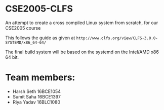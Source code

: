 # CSE2005-CLFS
An attempt to create a cross compiled Linux system from scratch, for our CSE2005 course

This follows the guide as given at ```http://www.clfs.org/view/CLFS-3.0.0-SYSTEMD/x86_64-64/```

The final build system will be based on the systemd on the Intel/AMD x86 64 bit.


# Team members:
- Harsh Seth 16BCE1054
- Sumit Saha 16BCE1397
- Riya Yadav 16BLC1080
